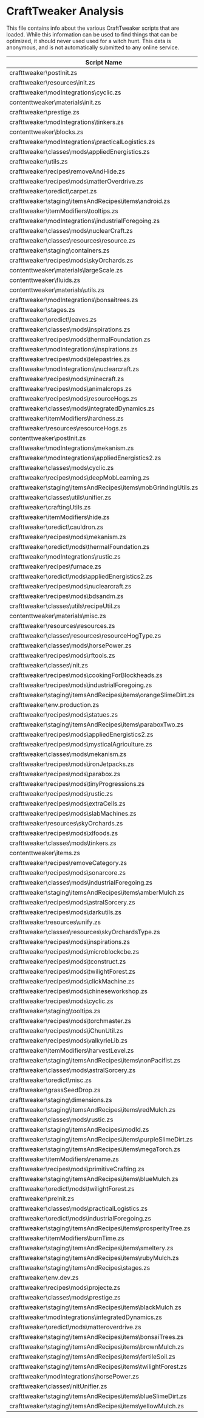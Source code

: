 # CraftTweaker Analysis

This file contains info about the various CraftTweaker scripts that are loaded.
While this information can be used to find things that can be optimized, it
should never used used for a witch hunt. This data is anonymous, and is not
automatically submitted to any online service.

| Script Name                                                    | Time   |
|----------------------------------------------------------------|--------|
| crafttweaker\postInit.zs                                       | 1146ms |
| crafttweaker\resources\init.zs                                 | 1043ms |
| crafttweaker\modIntegrations\cyclic.zs                         | 390ms  |
| contenttweaker\materials\init.zs                               | 328ms  |
| crafttweaker\prestige.zs                                       | 166ms  |
| crafttweaker\modIntegrations\tinkers.zs                        | 92ms   |
| contenttweaker\blocks.zs                                       | 82ms   |
| crafttweaker\modIntegrations\practicalLogistics.zs             | 70ms   |
| crafttweaker\classes\mods\appliedEnergistics.zs                | 66ms   |
| crafttweaker\utils.zs                                          | 65ms   |
| crafttweaker\recipes\removeAndHide.zs                          | 64ms   |
| crafttweaker\recipes\mods\matterOverdrive.zs                   | 54ms   |
| crafttweaker\oredict\carpet.zs                                 | 43ms   |
| crafttweaker\staging\itemsAndRecipes\items\android.zs          | 38ms   |
| crafttweaker\itemModifiers\tooltips.zs                         | 37ms   |
| crafttweaker\modIntegrations\industrialForegoing.zs            | 37ms   |
| crafttweaker\classes\mods\nuclearCraft.zs                      | 31ms   |
| crafttweaker\classes\resources\resource.zs                     | 30ms   |
| crafttweaker\staging\containers.zs                             | 29ms   |
| crafttweaker\recipes\mods\skyOrchards.zs                       | 28ms   |
| contenttweaker\materials\largeScale.zs                         | 23ms   |
| contenttweaker\fluids.zs                                       | 22ms   |
| contenttweaker\materials\utils.zs                              | 21ms   |
| crafttweaker\modIntegrations\bonsaitrees.zs                    | 19ms   |
| crafttweaker\stages.zs                                         | 18ms   |
| crafttweaker\oredict\leaves.zs                                 | 17ms   |
| crafttweaker\classes\mods\inspirations.zs                      | 17ms   |
| crafttweaker\recipes\mods\thermalFoundation.zs                 | 16ms   |
| crafttweaker\modIntegrations\inspirations.zs                   | 16ms   |
| crafttweaker\recipes\mods\telepastries.zs                      | 16ms   |
| crafttweaker\modIntegrations\nuclearcraft.zs                   | 16ms   |
| crafttweaker\recipes\mods\minecraft.zs                         | 16ms   |
| crafttweaker\recipes\mods\animalcrops.zs                       | 15ms   |
| crafttweaker\recipes\mods\resourceHogs.zs                      | 15ms   |
| crafttweaker\classes\mods\integratedDynamics.zs                | 15ms   |
| crafttweaker\itemModifiers\hardness.zs                         | 15ms   |
| crafttweaker\resources\resourceHogs.zs                         | 15ms   |
| contenttweaker\postInit.zs                                     | 14ms   |
| crafttweaker\modIntegrations\mekanism.zs                       | 13ms   |
| crafttweaker\modIntegrations\appliedEnergistics2.zs            | 13ms   |
| crafttweaker\classes\mods\cyclic.zs                            | 12ms   |
| crafttweaker\recipes\mods\deepMobLearning.zs                   | 12ms   |
| crafttweaker\staging\itemsAndRecipes\items\mobGrindingUtils.zs | 12ms   |
| crafttweaker\classes\utils\unifier.zs                          | 11ms   |
| crafttweaker\craftingUtils.zs                                  | 11ms   |
| crafttweaker\itemModifiers\hide.zs                             | 11ms   |
| crafttweaker\oredict\cauldron.zs                               | 10ms   |
| crafttweaker\recipes\mods\mekanism.zs                          | 10ms   |
| crafttweaker\oredict\mods\thermalFoundation.zs                 | 10ms   |
| crafttweaker\modIntegrations\rustic.zs                         | 10ms   |
| crafttweaker\recipes\furnace.zs                                | 10ms   |
| crafttweaker\oredict\mods\appliedEnergistics2.zs               | 10ms   |
| crafttweaker\recipes\mods\nuclearcraft.zs                      | 10ms   |
| crafttweaker\recipes\mods\bdsandm.zs                           | 9ms    |
| crafttweaker\classes\utils\recipeUtil.zs                       | 9ms    |
| contenttweaker\materials\misc.zs                               | 9ms    |
| crafttweaker\resources\resources.zs                            | 9ms    |
| crafttweaker\classes\resources\resourceHogType.zs              | 8ms    |
| crafttweaker\classes\mods\horsePower.zs                        | 8ms    |
| crafttweaker\recipes\mods\rftools.zs                           | 8ms    |
| crafttweaker\classes\init.zs                                   | 7ms    |
| crafttweaker\recipes\mods\cookingForBlockheads.zs              | 7ms    |
| crafttweaker\recipes\mods\industrialForegoing.zs               | 7ms    |
| crafttweaker\staging\itemsAndRecipes\items\orangeSlimeDirt.zs  | 7ms    |
| crafttweaker\env.production.zs                                 | 7ms    |
| crafttweaker\recipes\mods\statues.zs                           | 7ms    |
| crafttweaker\staging\itemsAndRecipes\items\paraboxTwo.zs       | 6ms    |
| crafttweaker\recipes\mods\appliedEnergistics2.zs               | 6ms    |
| crafttweaker\recipes\mods\mysticalAgriculture.zs               | 6ms    |
| crafttweaker\classes\mods\mekanism.zs                          | 6ms    |
| crafttweaker\recipes\mods\ironJetpacks.zs                      | 6ms    |
| crafttweaker\recipes\mods\parabox.zs                           | 6ms    |
| crafttweaker\recipes\mods\tinyProgressions.zs                  | 6ms    |
| crafttweaker\recipes\mods\rustic.zs                            | 6ms    |
| crafttweaker\recipes\mods\extraCells.zs                        | 5ms    |
| crafttweaker\recipes\mods\slabMachines.zs                      | 5ms    |
| crafttweaker\resources\skyOrchards.zs                          | 5ms    |
| crafttweaker\recipes\mods\xlfoods.zs                           | 5ms    |
| crafttweaker\classes\mods\tinkers.zs                           | 5ms    |
| contenttweaker\items.zs                                        | 5ms    |
| crafttweaker\recipes\removeCategory.zs                         | 5ms    |
| crafttweaker\recipes\mods\sonarcore.zs                         | 4ms    |
| crafttweaker\classes\mods\industrialForegoing.zs               | 4ms    |
| crafttweaker\staging\itemsAndRecipes\items\amberMulch.zs       | 4ms    |
| crafttweaker\recipes\mods\astralSorcery.zs                     | 4ms    |
| crafttweaker\recipes\mods\darkutils.zs                         | 4ms    |
| crafttweaker\resources\unify.zs                                | 4ms    |
| crafttweaker\classes\resources\skyOrchardsType.zs              | 4ms    |
| crafttweaker\recipes\mods\inspirations.zs                      | 4ms    |
| crafttweaker\recipes\mods\microblockcbe.zs                     | 4ms    |
| crafttweaker\recipes\mods\tconstruct.zs                        | 4ms    |
| crafttweaker\recipes\mods\twilightForest.zs                    | 4ms    |
| crafttweaker\recipes\mods\clickMachine.zs                      | 3ms    |
| crafttweaker\recipes\mods\chineseworkshop.zs                   | 3ms    |
| crafttweaker\recipes\mods\cyclic.zs                            | 3ms    |
| crafttweaker\staging\tooltips.zs                               | 3ms    |
| crafttweaker\recipes\mods\torchmaster.zs                       | 3ms    |
| crafttweaker\recipes\mods\iChunUtil.zs                         | 3ms    |
| crafttweaker\recipes\mods\valkyrieLib.zs                       | 3ms    |
| crafttweaker\itemModifiers\harvestLevel.zs                     | 3ms    |
| crafttweaker\staging\itemsAndRecipes\items\nonPacifist.zs      | 3ms    |
| crafttweaker\classes\mods\astralSorcery.zs                     | 3ms    |
| crafttweaker\oredict\misc.zs                                   | 3ms    |
| crafttweaker\grassSeedDrop.zs                                  | 3ms    |
| crafttweaker\staging\dimensions.zs                             | 2ms    |
| crafttweaker\staging\itemsAndRecipes\items\redMulch.zs         | 2ms    |
| crafttweaker\classes\mods\rustic.zs                            | 2ms    |
| crafttweaker\staging\itemsAndRecipes\modId.zs                  | 2ms    |
| crafttweaker\staging\itemsAndRecipes\items\purpleSlimeDirt.zs  | 2ms    |
| crafttweaker\staging\itemsAndRecipes\items\megaTorch.zs        | 2ms    |
| crafttweaker\itemModifiers\rename.zs                           | 2ms    |
| crafttweaker\recipes\mods\primitiveCrafting.zs                 | 2ms    |
| crafttweaker\staging\itemsAndRecipes\items\blueMulch.zs        | 2ms    |
| crafttweaker\oredict\mods\twilightForest.zs                    | 2ms    |
| crafttweaker\preInit.zs                                        | 2ms    |
| crafttweaker\classes\mods\practicalLogistics.zs                | 2ms    |
| crafttweaker\oredict\mods\industrialForegoing.zs               | 2ms    |
| crafttweaker\staging\itemsAndRecipes\items\prosperityTree.zs   | 2ms    |
| crafttweaker\itemModifiers\burnTime.zs                         | 2ms    |
| crafttweaker\staging\itemsAndRecipes\items\smeltery.zs         | 2ms    |
| crafttweaker\staging\itemsAndRecipes\items\rubyMulch.zs        | 2ms    |
| crafttweaker\staging\itemsAndRecipes\stages.zs                 | 2ms    |
| crafttweaker\env.dev.zs                                        | 2ms    |
| crafttweaker\recipes\mods\projecte.zs                          | 2ms    |
| crafttweaker\classes\mods\prestige.zs                          | 2ms    |
| crafttweaker\staging\itemsAndRecipes\items\blackMulch.zs       | 2ms    |
| crafttweaker\modIntegrations\integratedDynamics.zs             | 2ms    |
| crafttweaker\oredict\mods\matteroverdrive.zs                   | 2ms    |
| crafttweaker\staging\itemsAndRecipes\items\bonsaiTrees.zs      | 1ms    |
| crafttweaker\staging\itemsAndRecipes\items\brownMulch.zs       | 1ms    |
| crafttweaker\staging\itemsAndRecipes\items\fertileSoil.zs      | 1ms    |
| crafttweaker\staging\itemsAndRecipes\items\twilightForest.zs   | 1ms    |
| crafttweaker\modIntegrations\horsePower.zs                     | 1ms    |
| crafttweaker\classes\initUnifier.zs                            | 1ms    |
| crafttweaker\staging\itemsAndRecipes\items\blueSlimeDirt.zs    | 1ms    |
| crafttweaker\staging\itemsAndRecipes\items\yellowMulch.zs      | 1ms    |

